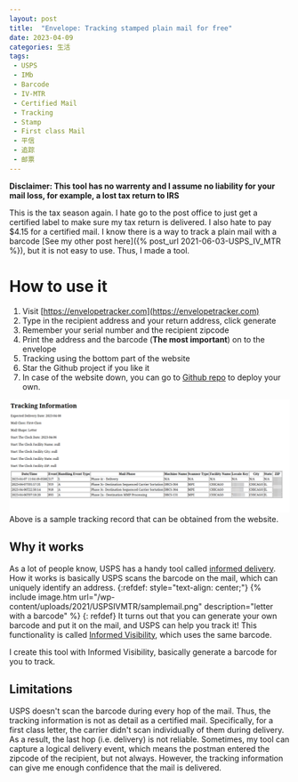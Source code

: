 ```yaml
---
layout: post
title:  "Envelope: Tracking stamped plain mail for free"
date: 2023-04-09
categories: 生活
tags:
 - USPS
 - IMb
 - Barcode
 - IV-MTR
 - Certified Mail
 - Tracking
 - Stamp
 - First class Mail
 - 平信
 - 追踪
 - 邮票
---
```

**Disclaimer: This tool has no warrenty and I assume no liability for your mail loss, for example, a lost tax return to IRS**

This is the tax season again. I hate go to the post office to just get a certified label to make sure my tax return is delivered. I also hate to pay $4.15 for a certified mail. I know there is a way to track a plain mail with a barcode [See my other post here]({% post_url 2021-06-03-USPS_IV_MTR %}), but it is not easy to use. Thus, I made a tool.

# How to use it

1. Visit [https://envelopetracker.com](https://envelopetracker.com)
2. Type in the recipient address and your return address, click generate
3. Remember your serial number and the recipient zipcode
4. Print the address and the barcode (**The most important**) on to the envelope
5. Tracking using the bottom part of the website
6. Star the Github project if you like it
7. In case of the website down, you can go to [Github repo](https://github.com/1997cui/envelope) to deploy your own.

![A sample tracking](/wp-content/uploads/2023/sample_tracking.png)
Above is a sample tracking record that can be obtained from the website.

## Why it works

As a lot of people know, USPS has a handy tool called [informed delivery](https://www.usps.com/manage/informed-delivery.htm). How it works is basically USPS scans the barcode on the mail, which can uniquely identify an address.
{:refdef: style="text-align: center;"}
{% include image.htm url="/wp-content/uploads/2021/USPSIVMTR/samplemail.png" description="letter with a barcode" %}
{: refdef}
It turns out that you can generate your own barcode and put it on the mail, and USPS can help you track it! This functionality is called [Informed Visibility](https://iv.usps.com/), which uses the same barcode.

I create this tool with Informed Visibility, basically generate a barcode for you to track.

## Limitations

USPS doesn't scan the barcode during every hop of the mail. Thus, the tracking information is not as detail as a certified mail. Specifically, for a first class letter, the carrier didn't scan individually of them during delivery. As a result, the last hop (i.e. delivery) is not reliable. Sometimes, my tool can capture a logical delivery event, which means the postman entered the zipcode of the recipient, but not always. However, the tracking information can give me enough confidence that the mail is delivered.